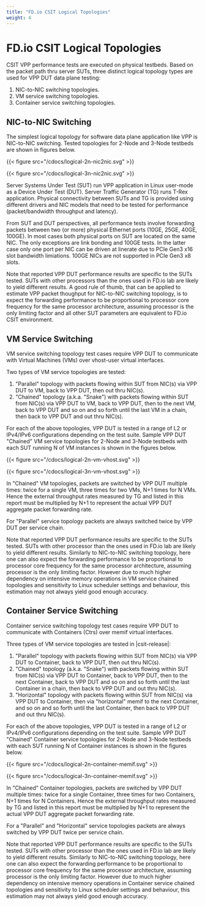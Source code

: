 ```yaml
---
title: "FD.io CSIT Logical Topologies"
weight: 4
---
```


# FD.io CSIT Logical Topologies

CSIT VPP performance tests are executed on physical testbeds. Based on the
packet path thru server SUTs, three distinct logical topology types are used
for VPP DUT data plane testing:

1. NIC-to-NIC switching topologies.
2. VM service switching topologies.
3. Container service switching topologies.

## NIC-to-NIC Switching

The simplest logical topology for software data plane application like
VPP is NIC-to-NIC switching. Tested topologies for 2-Node and 3-Node
testbeds are shown in figures below.

{{< figure src="/cdocs/logical-2n-nic2nic.svg" >}}

{{< figure src="/cdocs/logical-3n-nic2nic.svg" >}}

Server Systems Under Test (SUT) run VPP application in Linux user-mode
as a Device Under Test (DUT). Server Traffic Generator (TG) runs T-Rex
application. Physical connectivity between SUTs and TG is provided using
different drivers and NIC models that need to be tested for performance
(packet/bandwidth throughput and latency).

From SUT and DUT perspectives, all performance tests involve forwarding
packets between two (or more) physical Ethernet ports (10GE, 25GE, 40GE,
100GE). In most cases both physical ports on SUT are located on the same
NIC. The only exceptions are link bonding and 100GE tests. In the latter
case only one port per NIC can be driven at linerate due to PCIe Gen3
x16 slot bandwidth limiations. 100GE NICs are not supported in PCIe Gen3
x8 slots.

Note that reported VPP DUT performance results are specific to the SUTs
tested. SUTs with other processors than the ones used in FD.io lab are
likely to yield different results. A good rule of thumb, that can be
applied to estimate VPP packet thoughput for NIC-to-NIC switching
topology, is to expect the forwarding performance to be proportional to
processor core frequency for the same processor architecture, assuming
processor is the only limiting factor and all other SUT parameters are
equivalent to FD.io CSIT environment.

## VM Service Switching

VM service switching topology test cases require VPP DUT to communicate
with Virtual Machines (VMs) over vhost-user virtual interfaces.

Two types of VM service topologies are tested:

1. "Parallel" topology with packets flowing within SUT from NIC(s) via
   VPP DUT to VM, back to VPP DUT, then out thru NIC(s).
2. "Chained" topology (a.k.a. "Snake") with packets flowing within SUT
   from NIC(s) via VPP DUT to VM, back to VPP DUT, then to the next VM,
   back to VPP DUT and so on and so forth until the last VM in a chain,
   then back to VPP DUT and out thru NIC(s).

For each of the above topologies, VPP DUT is tested in a range of L2
or IPv4/IPv6 configurations depending on the test suite. Sample VPP DUT
"Chained" VM service topologies for 2-Node and 3-Node testbeds with each
SUT running N of VM instances is shown in the figures below.

{{< figure src="/cdocs/logical-2n-vm-vhost.svg" >}}

{{< figure src="/cdocs/logical-3n-vm-vhost.svg" >}}

In "Chained" VM topologies, packets are switched by VPP DUT multiple
times: twice for a single VM, three times for two VMs, N+1 times for N
VMs. Hence the external throughput rates measured by TG and listed in
this report must be multiplied by N+1 to represent the actual VPP DUT
aggregate packet forwarding rate.

For "Parallel" service topology packets are always switched twice by VPP
DUT per service chain.

Note that reported VPP DUT performance results are specific to the SUTs
tested. SUTs with other processor than the ones used in FD.io lab are
likely to yield different results. Similarly to NIC-to-NIC switching
topology, here one can also expect the forwarding performance to be
proportional to processor core frequency for the same processor
architecture, assuming processor is the only limiting factor. However
due to much higher dependency on intensive memory operations in VM
service chained topologies and sensitivity to Linux scheduler settings
and behaviour, this estimation may not always yield good enough
accuracy.

## Container Service Switching

Container service switching topology test cases require VPP DUT to
communicate with Containers (Ctrs) over memif virtual interfaces.

Three types of VM service topologies are tested in |csit-release|:

1. "Parallel" topology with packets flowing within SUT from NIC(s) via
   VPP DUT to Container, back to VPP DUT, then out thru NIC(s).
2. "Chained" topology (a.k.a. "Snake") with packets flowing within SUT
   from NIC(s) via VPP DUT to Container, back to VPP DUT, then to the
   next Container, back to VPP DUT and so on and so forth until the
   last Container in a chain, then back to VPP DUT and out thru NIC(s).
3. "Horizontal" topology with packets flowing within SUT from NIC(s) via
   VPP DUT to Container, then via "horizontal" memif to the next
   Container, and so on and so forth until the last Container, then
   back to VPP DUT and out thru NIC(s).

For each of the above topologies, VPP DUT is tested in a range of L2
or IPv4/IPv6 configurations depending on the test suite. Sample VPP DUT
"Chained" Container service topologies for 2-Node and 3-Node testbeds
with each SUT running N of Container instances is shown in the figures
below.

{{< figure src="/cdocs/logical-2n-container-memif.svg" >}}

{{< figure src="/cdocs/logical-3n-container-memif.svg" >}}

In "Chained" Container topologies, packets are switched by VPP DUT
multiple times: twice for a single Container, three times for two
Containers, N+1 times for N Containers. Hence the external throughput
rates measured by TG and listed in this report must be multiplied by N+1
to represent the actual VPP DUT aggregate packet forwarding rate.

For a "Parallel" and "Horizontal" service topologies packets are always
switched by VPP DUT twice per service chain.

Note that reported VPP DUT performance results are specific to the SUTs
tested. SUTs with other processor than the ones used in FD.io lab are
likely to yield different results. Similarly to NIC-to-NIC switching
topology, here one can also expect the forwarding performance to be
proportional to processor core frequency for the same processor
architecture, assuming processor is the only limiting factor. However
due to much higher dependency on intensive memory operations in
Container service chained topologies and sensitivity to Linux scheduler
settings and behaviour, this estimation may not always yield good enough
accuracy.
